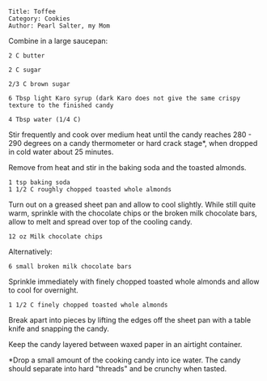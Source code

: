 ~~~ recipe-info
Title: Toffee
Category: Cookies
Author: Pearl Salter, my Mom
~~~

Combine in a large saucepan:

~~~ recipe-ingredients
2 C butter

2 C sugar

2/3 C brown sugar

6 Tbsp light Karo syrup (dark Karo does not give the same crispy texture to the finished candy

4 Tbsp water (1/4 C)
~~~

Stir frequently and cook over medium heat until the candy reaches 280 - 290 degrees on a candy
thermometer or hard crack stage*, when dropped in cold water about 25 minutes.

Remove from heat and stir in the baking soda and the toasted almonds.

~~~ recipe-ingredients
1 tsp baking soda
1 1/2 C roughly chopped toasted whole almonds
~~~

Turn out on a greased sheet pan and allow to cool slightly. While still quite warm, sprinkle with
the chocolate chips or the broken milk chocolate bars, allow to melt and spread over top of the
cooling candy.

~~~ recipe-ingredients
12 oz Milk chocolate chips
~~~

Alternatively:

~~~ recipe-ingredients
6 small broken milk chocolate bars
~~~

Sprinkle immediately with finely chopped toasted whole almonds and allow to cool for overnight.

~~~ recipe-ingredients
1 1/2 C finely chopped toasted whole almonds
~~~

Break apart into pieces by lifting the edges off the sheet pan with a table knife and snapping the
candy.

Keep the candy layered between waxed paper in an airtight container.

*Drop a small amount of the cooking candy into ice water. The candy should separate into hard
"threads" and be crunchy when tasted.
